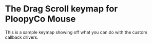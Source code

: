 # The Drag Scroll keymap for PloopyCo Mouse

This is a sample keymap showing off what you can do with the custom callback drivers. 
